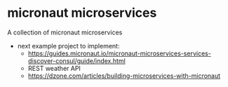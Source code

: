 # micronaut microservices
A collection of micronaut microservices


- next example project to implement:
  - https://guides.micronaut.io/micronaut-microservices-services-discover-consul/guide/index.html
  - REST weather API
  - https://dzone.com/articles/building-microservices-with-micronaut
